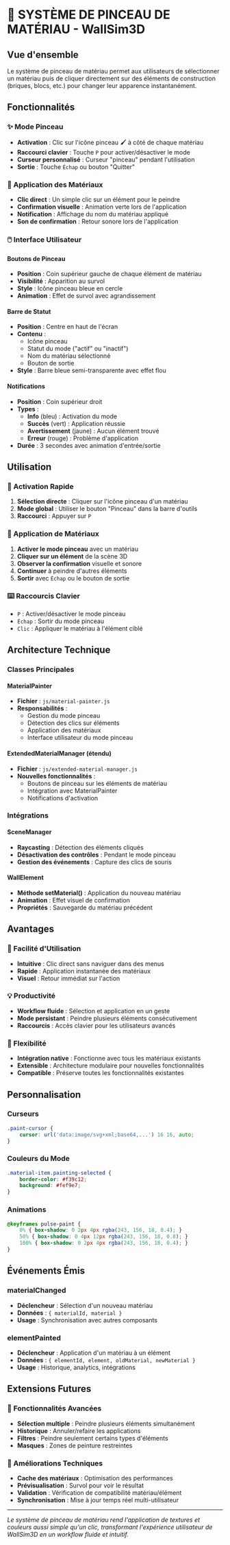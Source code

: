 # 🎨 SYSTÈME DE PINCEAU DE MATÉRIAU - WallSim3D

## Vue d'ensemble
Le système de pinceau de matériau permet aux utilisateurs de sélectionner un matériau puis de cliquer directement sur des éléments de construction (briques, blocs, etc.) pour changer leur apparence instantanément.

## Fonctionnalités

### ✨ Mode Pinceau
- **Activation** : Clic sur l'icône pinceau 🖌️ à côté de chaque matériau
- **Raccourci clavier** : Touche `P` pour activer/désactiver le mode
- **Curseur personnalisé** : Curseur "pinceau" pendant l'utilisation
- **Sortie** : Touche `Échap` ou bouton "Quitter"

### 🎯 Application des Matériaux
- **Clic direct** : Un simple clic sur un élément pour le peindre
- **Confirmation visuelle** : Animation verte lors de l'application
- **Notification** : Affichage du nom du matériau appliqué
- **Son de confirmation** : Retour sonore lors de l'application

### 🖱️ Interface Utilisateur

#### Boutons de Pinceau
- **Position** : Coin supérieur gauche de chaque élément de matériau
- **Visibilité** : Apparition au survol
- **Style** : Icône pinceau bleue en cercle
- **Animation** : Effet de survol avec agrandissement

#### Barre de Statut
- **Position** : Centre en haut de l'écran
- **Contenu** : 
  - Icône pinceau
  - Statut du mode ("actif" ou "inactif")  
  - Nom du matériau sélectionné
  - Bouton de sortie
- **Style** : Barre bleue semi-transparente avec effet flou

#### Notifications
- **Position** : Coin supérieur droit
- **Types** :
  - **Info** (bleu) : Activation du mode
  - **Succès** (vert) : Application réussie
  - **Avertissement** (jaune) : Aucun élément trouvé
  - **Erreur** (rouge) : Problème d'application
- **Durée** : 3 secondes avec animation d'entrée/sortie

## Utilisation

### 🚀 Activation Rapide
1. **Sélection directe** : Cliquer sur l'icône pinceau d'un matériau
2. **Mode global** : Utiliser le bouton "Pinceau" dans la barre d'outils
3. **Raccourci** : Appuyer sur `P`

### 🎨 Application de Matériaux
1. **Activer le mode pinceau** avec un matériau
2. **Cliquer sur un élément** de la scène 3D
3. **Observer la confirmation** visuelle et sonore
4. **Continuer** à peindre d'autres éléments
5. **Sortir** avec `Échap` ou le bouton de sortie

### ⌨️ Raccourcis Clavier
- `P` : Activer/désactiver le mode pinceau
- `Échap` : Sortir du mode pinceau
- `Clic` : Appliquer le matériau à l'élément ciblé

## Architecture Technique

### Classes Principales

#### MaterialPainter
- **Fichier** : `js/material-painter.js`
- **Responsabilités** :
  - Gestion du mode pinceau
  - Détection des clics sur éléments
  - Application des matériaux
  - Interface utilisateur du mode pinceau

#### ExtendedMaterialManager (étendu)
- **Fichier** : `js/extended-material-manager.js`  
- **Nouvelles fonctionnalités** :
  - Boutons de pinceau sur les éléments de matériau
  - Intégration avec MaterialPainter
  - Notifications d'activation

### Intégrations

#### SceneManager
- **Raycasting** : Détection des éléments cliqués
- **Désactivation des contrôles** : Pendant le mode pinceau
- **Gestion des événements** : Capture des clics de souris

#### WallElement
- **Méthode setMaterial()** : Application du nouveau matériau
- **Animation** : Effet visuel de confirmation
- **Propriétés** : Sauvegarde du matériau précédent

## Avantages

### 🎯 Facilité d'Utilisation
- **Intuitive** : Clic direct sans naviguer dans des menus
- **Rapide** : Application instantanée des matériaux
- **Visuel** : Retour immédiat sur l'action

### 💡 Productivité
- **Workflow fluide** : Sélection et application en un geste
- **Mode persistant** : Peindre plusieurs éléments consécutivement
- **Raccourcis** : Accès clavier pour les utilisateurs avancés

### 🔧 Flexibilité
- **Intégration native** : Fonctionne avec tous les matériaux existants
- **Extensible** : Architecture modulaire pour nouvelles fonctionnalités
- **Compatible** : Préserve toutes les fonctionnalités existantes

## Personnalisation

### Curseurs
```css
.paint-cursor {
    cursor: url('data:image/svg+xml;base64,...') 16 16, auto;
}
```

### Couleurs du Mode
```css
.material-item.painting-selected {
    border-color: #f39c12;
    background: #fef9e7;
}
```

### Animations
```css
@keyframes pulse-paint {
    0% { box-shadow: 0 2px 4px rgba(243, 156, 18, 0.4); }
    50% { box-shadow: 0 4px 12px rgba(243, 156, 18, 0.8); }
    100% { box-shadow: 0 2px 4px rgba(243, 156, 18, 0.4); }
}
```

## Événements Émis

### materialChanged
- **Déclencheur** : Sélection d'un nouveau matériau
- **Données** : `{ materialId, material }`
- **Usage** : Synchronisation avec autres composants

### elementPainted  
- **Déclencheur** : Application d'un matériau à un élément
- **Données** : `{ elementId, element, oldMaterial, newMaterial }`
- **Usage** : Historique, analytics, intégrations

## Extensions Futures

### 🎨 Fonctionnalités Avancées
- **Sélection multiple** : Peindre plusieurs éléments simultanément
- **Historique** : Annuler/refaire les applications
- **Filtres** : Peindre seulement certains types d'éléments
- **Masques** : Zones de peinture restreintes

### 🔧 Améliorations Techniques
- **Cache des matériaux** : Optimisation des performances
- **Prévisualisation** : Survol pour voir le résultat
- **Validation** : Vérification de compatibilité matériau/élément
- **Synchronisation** : Mise à jour temps réel multi-utilisateur

---

*Le système de pinceau de matériau rend l'application de textures et couleurs aussi simple qu'un clic, transformant l'expérience utilisateur de WallSim3D en un workflow fluide et intuitif.*
